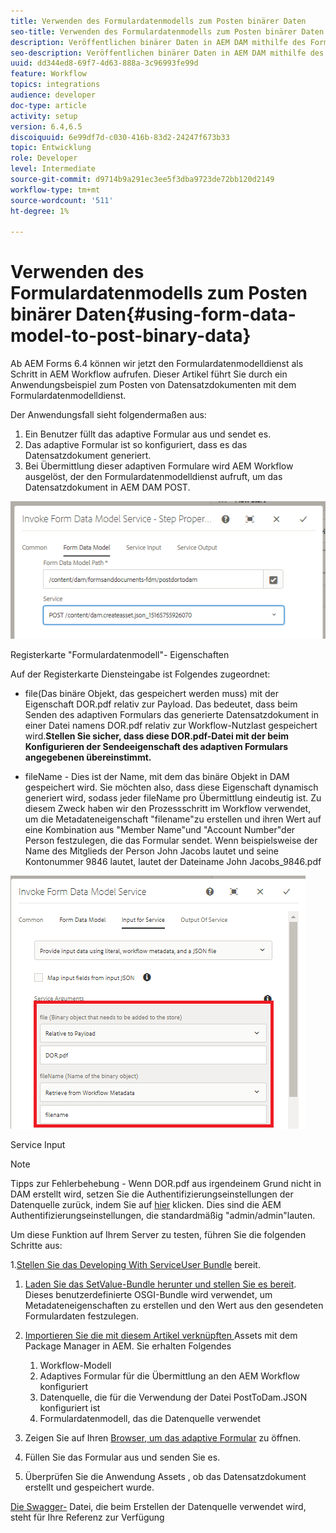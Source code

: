 ```yaml
---
title: Verwenden des Formulardatenmodells zum Posten binärer Daten
seo-title: Verwenden des Formulardatenmodells zum Posten binärer Daten
description: Veröffentlichen binärer Daten in AEM DAM mithilfe des Formulardatenmodells
seo-description: Veröffentlichen binärer Daten in AEM DAM mithilfe des Formulardatenmodells
uuid: dd344ed8-69f7-4d63-888a-3c96993fe99d
feature: Workflow
topics: integrations
audience: developer
doc-type: article
activity: setup
version: 6.4,6.5
discoiquuid: 6e99df7d-c030-416b-83d2-24247f673b33
topic: Entwicklung
role: Developer
level: Intermediate
source-git-commit: d9714b9a291ec3ee5f3dba9723de72bb120d2149
workflow-type: tm+mt
source-wordcount: '511'
ht-degree: 1%

---
```



# Verwenden des Formulardatenmodells zum Posten binärer Daten{#using-form-data-model-to-post-binary-data}

Ab AEM Forms 6.4 können wir jetzt den Formulardatenmodelldienst als Schritt in AEM Workflow aufrufen. Dieser Artikel führt Sie durch ein Anwendungsbeispiel zum Posten von Datensatzdokumenten mit dem Formulardatenmodelldienst.

Der Anwendungsfall sieht folgendermaßen aus:

1. Ein Benutzer füllt das adaptive Formular aus und sendet es.
1. Das adaptive Formular ist so konfiguriert, dass es das Datensatzdokument generiert.
1. Bei Übermittlung dieser adaptiven Formulare wird AEM Workflow ausgelöst, der den Formulardatenmodelldienst aufruft, um das Datensatzdokument in AEM DAM POST.

![posttodam](assets/posttodamshot1.png)

Registerkarte &quot;Formulardatenmodell&quot;- Eigenschaften

Auf der Registerkarte Diensteingabe ist Folgendes zugeordnet:

* file(Das binäre Objekt, das gespeichert werden muss) mit der Eigenschaft DOR.pdf relativ zur Payload. Das bedeutet, dass beim Senden des adaptiven Formulars das generierte Datensatzdokument in einer Datei namens DOR.pdf relativ zur Workflow-Nutzlast gespeichert wird.**Stellen Sie sicher, dass diese DOR.pdf-Datei mit der beim Konfigurieren der Sendeeigenschaft des adaptiven Formulars angegebenen übereinstimmt.**

* fileName - Dies ist der Name, mit dem das binäre Objekt in DAM gespeichert wird. Sie möchten also, dass diese Eigenschaft dynamisch generiert wird, sodass jeder fileName pro Übermittlung eindeutig ist. Zu diesem Zweck haben wir den Prozessschritt im Workflow verwendet, um die Metadateneigenschaft &quot;filename&quot;zu erstellen und ihren Wert auf eine Kombination aus &quot;Member Name&quot;und &quot;Account Number&quot;der Person festzulegen, die das Formular sendet. Wenn beispielsweise der Name des Mitglieds der Person John Jacobs lautet und seine Kontonummer 9846 lautet, lautet der Dateiname John Jacobs_9846.pdf

![fdmserviceinput](assets/fdminputservice.png)

Service Input

>[!NOTE]
>
>Tipps zur Fehlerbehebung - Wenn DOR.pdf aus irgendeinem Grund nicht in DAM erstellt wird, setzen Sie die Authentifizierungseinstellungen der Datenquelle zurück, indem Sie auf [hier](http://localhost:4502/mnt/overlay/fd/fdm/gui/components/admin/fdmcloudservice/properties.html?item=%2Fconf%2Fglobal%2Fsettings%2Fcloudconfigs%2Ffdm%2Fpostdortodam) klicken. Dies sind die AEM Authentifizierungseinstellungen, die standardmäßig &quot;admin/admin&quot;lauten.

Um diese Funktion auf Ihrem Server zu testen, führen Sie die folgenden Schritte aus:

1.[Stellen Sie das Developing With ServiceUser Bundle](/help/forms/assets/common-osgi-bundles/DevelopingWithServiceUser.jar) bereit.

1. [Laden Sie das SetValue-Bundle herunter und stellen Sie es bereit](/help/forms/assets/common-osgi-bundles/SetValueApp.core-1.0-SNAPSHOT.jar). Dieses benutzerdefinierte OSGI-Bundle wird verwendet, um Metadateneigenschaften zu erstellen und den Wert aus den gesendeten Formulardaten festzulegen.

1. [Importieren Sie die mit diesem Artikel verknüpften ](assets/postdortodam.zip) Assets mit dem Package Manager in AEM. Sie erhalten Folgendes

   1. Workflow-Modell
   1. Adaptives Formular für die Übermittlung an den AEM Workflow konfiguriert
   1. Datenquelle, die für die Verwendung der Datei PostToDam.JSON konfiguriert ist
   1. Formulardatenmodell, das die Datenquelle verwendet

1. Zeigen Sie auf Ihren [Browser, um das adaptive Formular](http://localhost:4502/content/dam/formsanddocuments/helpx/timeoffrequestform/jcr:content?wcmmode=disabled) zu öffnen.
1. Füllen Sie das Formular aus und senden Sie es.
1. Überprüfen Sie die Anwendung Assets , ob das Datensatzdokument erstellt und gespeichert wurde.


[Die Swagger-](http://localhost:4502/conf/global/settings/cloudconfigs/fdm/postdortodam/jcr:content/swaggerFile) Datei, die beim Erstellen der Datenquelle verwendet wird, steht für Ihre Referenz zur Verfügung
